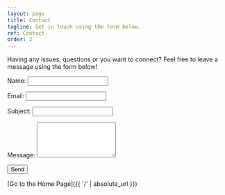 ```yaml
---
layout: page
title: Contact
tagline: Get in touch using the form below.
ref: Contact
order: 2
---
```

<script type="text/javascript"
        src="https://cdn.jsdelivr.net/npm/@emailjs/browser@4/dist/email.min.js">
</script>
<script type="text/javascript">
   (function(){
      emailjs.init({
        publicKey: "Q6l1XBXitxcfScvmb",
      });
   })();
</script>
<script src="/addedJS/mailScript.js"></script>
<div class="formDiv">
<p>Having any issues, questions or you want to connect? Feel free to leave a message using the form below!</p>
<form onsubmit="sendMail(); return false;" autocomplete="on">
    <label for="name">Name:</label>
    <input type="text" id="name" name="name" required><br>

<label for="email">Email:</label>
    <input type="email" id="email" name="_replyto" required><br>

<label for="subject">Subject:</label>
<input type="text" id="subject" name="subject" required><br>

<label for="message">Message:</label>
    <textarea id="message" name="message" rows="5" required></textarea><br>

<button type="submit">Send</button>
</form>
</div>

[Go to the Home Page]({{ '/' | absolute_url }})
